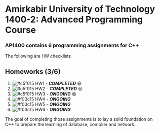 #  Amirkabir University of Technology 1400-2: Advanced Programming Course

### AP1400 contains 6 programming assignments for C++ 

The following are HW checklists

## Homeworks (3/6)

1. ![#c5f015](https://placehold.co/15x15/c5f015/c5f015.png)  HW1 - ***COMPLETED*** 😆
2. ![#c5f015](https://placehold.co/15x15/c5f015/c5f015.png) HW2 - ***COMPLETED*** 😆
3. ![#c5f015](https://placehold.co/15x15/c5f015/c5f015.png) HW3 - ***ONGOING***  😆
4. ![#f03c15](https://placehold.co/15x15/f03c15/f03c15.png) HW4 - ***ONGOING*** 
5. ![#f03c15](https://placehold.co/15x15/f03c15/f03c15.png) HW5 - ***ONGOING*** 
6. ![#f03c15](https://placehold.co/15x15/f03c15/f03c15.png) HW6 - ***ONGOING*** 



The goal of completing those assignments is to lay a solid foundation on C++ to prepare the learning of database, complier and network.